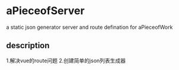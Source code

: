 # aPieceofServer
a static json generator server and route defination for aPieceofWork

## description
1.解决vue的route问题
2.创建简单的json列表生成器
